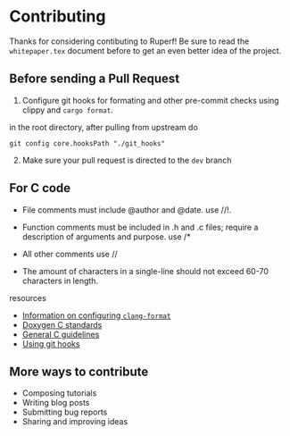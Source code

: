 Contributing
===

Thanks for considering contibuting to Ruperf! Be sure to read the `whitepaper.tex` document before to get an even better idea of the project.

Before sending a Pull Request
---

1. Configure git hooks for formating and other pre-commit checks using clippy and `cargo format`.

in the root directory, after pulling from upstream do
```
git config core.hooksPath "./git_hooks"
```


2. Make sure your pull request is directed to the `dev` branch

For C code
---

- File comments must include @author and @date. use //!.

- Function comments must be included in .h and .c files; require a description of arguments and purpose. use /*

- All other comments use //

- The amount of characters in a single-line should not exceed 60-70 characters in length.

resources

- [Information on configuring `clang-format`][1]
- [Doxygen C standards][2]
- [General C guidelines][3]
- [Using git hooks][4]


More ways to contribute
---

- Composing tutorials
- Writing blog posts
- Submitting bug reports
- Sharing and improving ideas


[1]: https://www.kernel.org/doc/html/latest/process/clang-format.html

[2]: https://www.doxygen.nl/manual/docblocks.html

[3]: https://www.cs.swarthmore.edu/~newhall/unixhelp/c_codestyle.html

[4]: https://git-scm.com/docs/githooks
